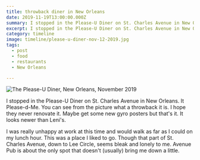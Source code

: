 ```yaml
---
title: throwback diner in New Orleans
date: 2019-11-19T13:00:00.000Z
summary: I stopped in the Please-U Diner on St. Charles Avenue in New Orleans.
excerpt: I stopped in the Please-U Diner on St. Charles Avenue in New Orleans.
category: timeline
image: timeline/please-u-diner-nov-12-2019.jpg
tags:
  - post
  - food
  - restaurants
  - New Orleans

---
```


![The Please-U Diner, New Orleans, November 2019](/static/img/timeline/please-u-diner-nov-12-2019.jpg "The Please-U Diner, New Orleans, November 2019")

I stopped in the Please-U Diner on St. Charles Avenue in New Orleans. It Please-d-Me. You can see from the picture what a throwback it is. I hope they never renovate it. Maybe get some new gyro posters but that's it. It looks newer than Leni's.

I was really unhappy at work at this time and would walk as far as I could on my lunch hour. This was a place I liked to go. Though that part of St. Charles Avenue, down to Lee Circle, seems bleak and lonely to me. Avenue Pub is about the only spot that doesn't (usually) bring me down a little.